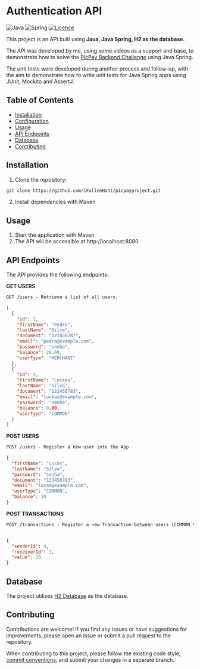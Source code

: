# Authentication API

![Java](https://img.shields.io/badge/java-%23ED8B00.svg?style=for-the-badge&logo=openjdk&logoColor=white)
![Spring](https://img.shields.io/badge/spring-%236DB33F.svg?style=for-the-badge&logo=spring&logoColor=white)
[![Licence](https://img.shields.io/github/license/Ileriayo/markdown-badges?style=for-the-badge)](./LICENSE)

This project is an API built using **Java, Java Spring, H2 as the database.**

The API was developed by me, using some videos as a support and base, to demonstrate how to solve
the [PicPay Backend Challenge](https://github.com/PicPay/picpay-desafio-backend) using Java Spring.

The unit tests were developed during another process and follow-up, with the aim to
demonstrate how to write unit tests for Java Spring apps using JUnit, Mockito and AssertJ.

## Table of Contents

- [Installation](#installation)
- [Configuration](#configuration)
- [Usage](#usage)
- [API Endpoints](#api-endpoints)
- [Database](#database)
- [Contributing](#contributing)

## Installation

1. Clone the repository:

```bash
git clone https://github.com/iFallenHunt/picpayproject.git
```

2. Install dependencies with Maven

## Usage

1. Start the application with Maven
2. The API will be accessible at http://localhost:8080

## API Endpoints

The API provides the following endpoints:

**GET USERS**

```markdown
GET /users - Retrieve a list of all users.
```

```json
[
  {
    "id": 1,
    "firstName": "Pedro",
    "lastName": "Silva",
    "document": "123456787",
    "email": "pedro@example.com",
    "password": "senha",
    "balance": 20.00,
    "userType": "MERCHANT"
  },
  {
    "id": 4,
    "firstName": "Luckas",
    "lastName": "Silva",
    "document": "123456783",
    "email": "luckas@example.com",
    "password": "senha",
    "balance": 0.00,
    "userType": "COMMON"
  }
]
```

**POST USERS**

```markdown
POST /users - Register a new user into the App
```

```json
{
  "firstName": "Lucas",
  "lastName": "Silva",
  "password": "senha",
  "document": "123456783",
  "email": "lucas@example.com",
  "userType": "COMMON",
  "balance": 10
}
```

**POST TRANSACTIONS**

```markdown
POST /transactions - Register a new Transaction between users (COMMON to COMMON or COMMON to MERCHANT)
```

```json

{
  "senderId": 4,
  "receiverId": 1,
  "value": 10
}
```

## Database

The project utilizes [H2 Database](https://www.h2database.com/html/tutorial.html) as the database.

## Contributing

Contributions are welcome! If you find any issues or have suggestions for improvements, please open an issue or submit a
pull request to the repository.

When contributing to this project, please follow the existing code
style, [commit conventions](https://www.conventionalcommits.org/en/v1.0.0/), and submit your changes in a separate
branch.




